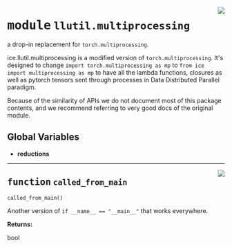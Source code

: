 <!-- markdownlint-disable -->

<a href="https://github.com/tjyuyao/ice-learn/blob/main/ice/llutil/multiprocessing/__init__.py#L0"><img align="right" style="float:right;" src="https://img.shields.io/badge/-source-cccccc?style=flat-square"></a>

# <kbd>module</kbd> `llutil.multiprocessing`
a drop-in replacement for `torch.multiprocessing`.


ice.llutil.multiprocessing is a modified version of `torch.multiprocessing`. It's designed to change
``import torch.multiprocessing as mp`` to ``from ice import multiprocessing as mp`` to have all the lambda functions, 
closures as well as pytorch tensors sent through processes in Data Distributed Parallel paradigm.


Because of the similarity of APIs we do not document most of this package
contents, and we recommend referring to very good docs of the original module.




**Global Variables**
---------------
- **reductions**

---

<a href="https://github.com/tjyuyao/ice-learn/blob/main/ice/llutil/multiprocessing/__init__.py#L45"><img align="right" style="float:right;" src="https://img.shields.io/badge/-source-cccccc?style=flat-square"></a>

## <kbd>function</kbd> `called_from_main`

```python
called_from_main()
```

Another version of ``if __name__ == "__main__"`` that works everywhere.




**Returns:**

 bool





